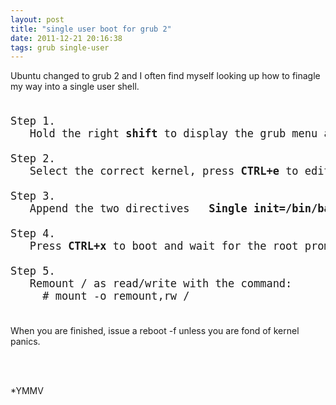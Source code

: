 ```yaml
---
layout: post
title: "single user boot for grub 2"
date: 2011-12-21 20:16:38
tags: grub single-user
---
```


</p>
Ubuntu changed to grub 2 and I often find myself looking up how to finagle my way into a single user shell.

<pre style="font-size: 17px">

Step 1.
   Hold the right <b>shift</b> to display the grub menu at boot time.

Step 2.
   Select the correct kernel, press <b>CTRL+e</b> to edit the boot command.

Step 3.
   Append the two directives  <b> Single init=/bin/bash </b>

Step 4.
   Press <b>CTRL+x</b> to boot and wait for the root prompt.

Step 5.
   Remount / as read/write with the command:
     # mount -o remount,rw /

</pre>

</p>

<p>

When you are finished, issue a <span class="mono">reboot -f</span> unless you are fond of kernel panics.

<br />
<br />

*YMMV

</p>


</pre><p>

